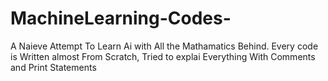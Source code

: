 # MachineLearning-Codes-
A Naieve Attempt To Learn Ai with All the Mathamatics Behind. Every code is Written almost From Scratch, Tried to explai Everything With Comments and Print Statements 
